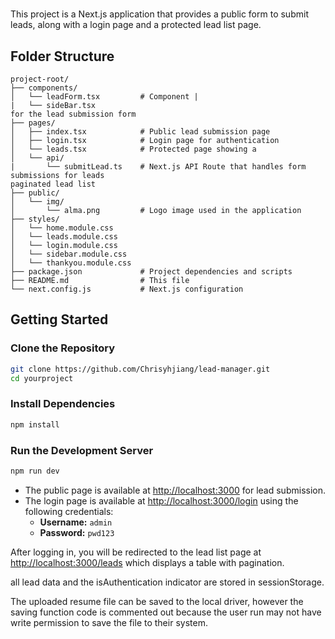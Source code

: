 #

This project is a Next.js application that provides a public form to submit leads, along with a login page and a protected lead list page.

## Folder Structure

```
project-root/
├── components/
│   └── leadForm.tsx         # Component |
|   └── sideBar.tsx
for the lead submission form
├── pages/
│   ├── index.tsx            # Public lead submission page
│   ├── login.tsx            # Login page for authentication
│   └── leads.tsx            # Protected page showing a
│   └── api/
|       └── submitLead.ts    # Next.js API Route that handles form submissions for leads
paginated lead list
├── public/
│   └── img/
│       └── alma.png         # Logo image used in the application
├── styles/
│   └── home.module.css
│   └── leads.module.css
│   └── login.module.css
│   └── sidebar.module.css
│   └── thankyou.module.css
├── package.json             # Project dependencies and scripts
├── README.md                # This file
└── next.config.js           # Next.js configuration
```

## Getting Started

### Clone the Repository

```bash
git clone https://github.com/Chrisyhjiang/lead-manager.git
cd yourproject
```

### Install Dependencies

```bash
npm install
```

### Run the Development Server

```bash
npm run dev
```

- The public page is available at [http://localhost:3000](http://localhost:3000) for lead submission.
- The login page is available at [http://localhost:3000/login](http://localhost:3000/login) using the following credentials:
  - **Username:** `admin`
  - **Password:** `pwd123`

After logging in, you will be redirected to the lead list page at [http://localhost:3000/leads](http://localhost:3000/leads) which displays a table with pagination.

all lead data and the isAuthentication indicator are stored in sessionStorage.

The uploaded resume file can be saved to the local driver, however the saving function code is commented out because the user run may not have write permission to save the file to their system.

```

```
